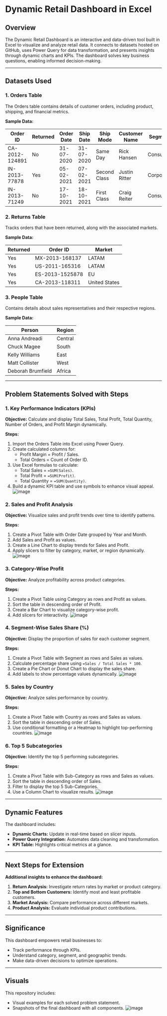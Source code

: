 # Dynamic Retail Dashboard in Excel

## Overview
The Dynamic Retail Dashboard is an interactive and data-driven tool built in Excel to visualize and analyze retail data. It connects to datasets hosted on GitHub, uses Power Query for data transformation, and presents insights through dynamic charts and KPIs. The dashboard solves key business questions, enabling informed decision-making.

---

## Datasets Used

### 1. Orders Table
The Orders table contains details of customer orders, including product, shipping, and financial metrics.

**Sample Data:**

| Order ID       | Returned | Order Date | Ship Date | Ship Mode     | Customer Name  | Segment     | Country       | Market | Sales   | Profit  | Discount |
|----------------|----------|------------|-----------|---------------|----------------|-------------|---------------|--------|---------|---------|----------|
| CA-2012-124891 | No       | 31-07-2020 | 31-07-2020 | Same Day      | Rick Hansen    | Consumer    | United States | US     | 2309.65 | 762.18  | 0        |
| IN-2013-77878  | Yes      | 05-02-2021 | 07-02-2021 | Second Class  | Justin Ritter  | Corporate   | Australia     | APAC   | 3709.40 | -288.77 | 0.1      |
| IN-2013-71249  | No       | 17-10-2021 | 18-10-2021 | First Class   | Craig Reiter   | Consumer    | Australia     | APAC   | 5175.17 | 919.97  | 0.1      |

### 2. Returns Table
Tracks orders that have been returned, along with the associated markets.

**Sample Data:**

| Returned | Order ID       | Market     |
|----------|----------------|------------|
| Yes      | MX-2013-168137 | LATAM      |
| Yes      | US-2011-165316 | LATAM      |
| Yes      | ES-2013-1525878| EU         |
| Yes      | CA-2013-118311 | United States |

### 3. People Table
Contains details about sales representatives and their respective regions.

**Sample Data:**

| Person           | Region      |
|------------------|-------------|
| Anna Andreadi    | Central     |
| Chuck Magee      | South       |
| Kelly Williams   | East        |
| Matt Collister   | West        |
| Deborah Brumfield| Africa      |

---

## Problem Statements Solved with Steps

### 1. Key Performance Indicators (KPIs)
**Objective:** Calculate and display Total Sales, Total Profit, Total Quantity, Number of Orders, and Profit Margin dynamically.

**Steps:**
1. Import the Orders Table into Excel using Power Query.
2. Create calculated columns for:
   - Profit Margin = Profit / Sales.
   - Total Orders = Count of Order ID.
3. Use Excel formulas to calculate:
   - Total Sales = `=SUM(Sales)`.
   - Total Profit = `=SUM(Profit)`.
   - Total Quantity = `=SUM(Quantity)`.
4. Build a dynamic KPI table and use symbols to enhance visual appeal.
   ![image](https://github.com/user-attachments/assets/5cbea6c3-4715-4925-a59e-c4fa532a05b7)


### 2. Sales and Profit Analysis
**Objective:** Visualize sales and profit trends over time to identify patterns.

**Steps:**
1. Create a Pivot Table with Order Date grouped by Year and Month.
2. Add Sales and Profit as values.
3. Create a Line Chart to display trends for Sales and Profit.
4. Apply slicers to filter by category, market, or region dynamically.
   ![image](https://github.com/user-attachments/assets/7e8bba81-ac9f-4c2f-9a1f-2bc85321a773)


### 3. Category-Wise Profit
**Objective:** Analyze profitability across product categories.

**Steps:**
1. Create a Pivot Table using Category as rows and Profit as values.
2. Sort the table in descending order of Profit.
3. Create a Bar Chart to visualize category-wise profit.
4. Add slicers for interactivity.
   ![image](https://github.com/user-attachments/assets/334c1175-9496-4855-ad9b-93f76d41a23f)


### 4. Segment-Wise Sales Share (%)
**Objective:** Display the proportion of sales for each customer segment.

**Steps:**
1. Create a Pivot Table with Segment as rows and Sales as values.
2. Calculate percentage share using `=Sales / Total Sales * 100`.
3. Create a Pie Chart or Donut Chart to display the sales share.
4. Add labels to show percentage values dynamically.
   ![image](https://github.com/user-attachments/assets/5917c6c3-9a0a-42c3-aad5-38dc3e168ca7)


### 5. Sales by Country
**Objective:** Analyze sales performance by country.

**Steps:**
1. Create a Pivot Table with Country as rows and Sales as values.
2. Sort the table in descending order of Sales.
3. Use conditional formatting or a Heatmap to highlight top-performing countries.
   ![image](https://github.com/user-attachments/assets/e97bab63-1e74-434c-8956-06e12559a39f)


### 6. Top 5 Subcategories
**Objective:** Identify the top 5 performing subcategories.

**Steps:**
1. Create a Pivot Table with Sub-Category as rows and Sales as values.
2. Sort the table in descending order of Sales.
3. Filter to display the top 5 Sub-Categories.
4. Use a Column Chart to visualize results.
   ![image](https://github.com/user-attachments/assets/98d9f2d8-10ed-4767-bc11-f516b1775ecb)


---

## Dynamic Features
The dashboard includes:
- **Dynamic Charts:** Update in real-time based on slicer inputs.
- **Power Query Integration:** Automates data cleaning and transformation.
- **KPI Table:** Highlights critical metrics at a glance.

---

## Next Steps for Extension
**Additional insights to enhance the dashboard:**
1. **Return Analysis:** Investigate return rates by market or product category.
2. **Top and Bottom Customers:** Identify most and least profitable customers.
3. **Market Analysis:** Compare performance across different markets.
4. **Product Analysis:** Evaluate individual product contributions.

---

## Significance
This dashboard empowers retail businesses to:
- Track performance through KPIs.
- Understand category, segment, and geographic trends.
- Make data-driven decisions to optimize operations.

---

## Visuals
This repository includes:
- Visual examples for each solved problem statement.
- Snapshots of the final dashboard with all components.
  ![image](https://github.com/user-attachments/assets/513d1829-af5d-496e-af80-e8869ca1d6f8)


